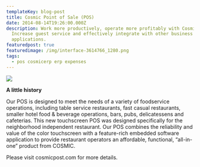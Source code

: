 ```yaml
---
templateKey: blog-post
title: Cosmic Point of Sale (POS)
date: 2014-08-14T19:26:00.000Z
description: Work more productively, operate more profitably with Cosmic POS.
  Increase guest service and effectively integrate with other business
  applications.
featuredpost: true
featuredimage: /img/interface-3614766_1280.png
tags:
  - pos cosmicerp erp expenses
---
```

![](/img/interface-3614766_1280.png)

**A little history**

Our POS is designed to meet the needs of a variety of foodservice operations, including table service restaurants, fast casual restaurants, smaller hotel food & beverage operations, bars, pubs, delicatessens and cafeterias. This new touchscreen POS was designed specifically for the neighborhood independent restaurant. Our POS combines the reliability and value of the color touchscreen with a feature-rich embedded software application to provide restaurant operators an affordable, functional, “all-in-one” product from COSMIC.

Please visit cosmicpost.com for more details.